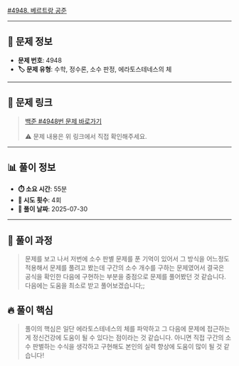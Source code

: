 [#4948. 베르트랑 공준](https://www.acmicpc.net/problem/4948)
<img src="https://static.solved.ac/tier_small/9.svg" width="16" height="16">

---

## 📍 문제 정보

- **문제 번호**: 4948
- **🏷️ 문제 유형**: 수학, 정수론, 소수 판정, 에라토스테네스의 체

---

## 📝 문제 링크

> [백준 #4948번 문제 바로가기](https://www.acmicpc.net/problem/4948)
> 
> ⚠️ 문제 내용은 위 링크에서 직접 확인해주세요.

---

## 📊 풀이 정보

- **⏱️ 소요 시간**: 55분
- **🔄 시도 횟수**: 4회
- **📅 풀이 날짜**: 2025-07-30

---

## 💭 풀이 과정

> 문제를 보고 나서 저번에 소수 판별 문제를 푼 기억이 있어서 그 방식을 어느정도 적용해서
문제를 풀려고 봤는데 구간의 소수 개수를 구하는 문제였어서 결국은 공식을 확인한 다음에 구현하는
부분을 중점으로 문제를 풀어봤던 것 같습니다. 다음에는 도움을 최소로 받고 풀어보겠습니다;;

## 🔥 풀이 핵심

> 풀이의 핵심은 일단 에라토스테네스의 체를 파악하고 그 다음에 문제에 접근하는게
정신건강에 도움이 될 수 있다는 점이라는 것 같습니다. 아니면 직접 구간의 소수 판별하는
수식을 생각하고 구현해도 본인의 실력 향상에 도움이 많이 될 것 같습니다!
